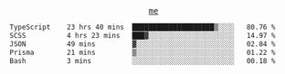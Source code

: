 <p align="center">
  <samp>
    <a href="https://yiwwhl.com">me</a>
  </samp>
</p>

<!--START_SECTION:waka-->

```txt
TypeScript    23 hrs 40 mins  ████████████████████▒░░░░   80.76 %
SCSS          4 hrs 23 mins   ███▓░░░░░░░░░░░░░░░░░░░░░   14.97 %
JSON          49 mins         ▓░░░░░░░░░░░░░░░░░░░░░░░░   02.84 %
Prisma        21 mins         ▒░░░░░░░░░░░░░░░░░░░░░░░░   01.22 %
Bash          3 mins          ░░░░░░░░░░░░░░░░░░░░░░░░░   00.18 %
```

<!--END_SECTION:waka-->
